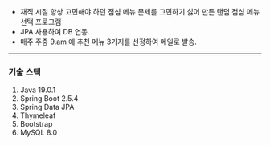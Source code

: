 * 재직 시절 항상 고민해야 하던 점심 메뉴 문제를 고민하기 싫어 만든 랜덤 점심 메뉴 선택 프로그램
* JPA 사용하여 DB 연동.
* 매주 주중 9.am 에 추천 메뉴 3가지를 선정하여 메일로 발송.

***
### 기술 스택 
1. Java 19.0.1
2. Spring Boot 2.5.4
3. Spring Data JPA
4. Thymeleaf
5. Bootstrap
6. MySQL 8.0
